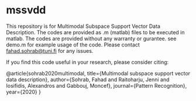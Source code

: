 # mssvdd
This repository is for Multimodal Subspace Support Vector Data Description.
The codes are provided as .m (matlab) files to be executed in matlab.
The codes are provided without any warranty or gurantee.
see demo.m for example usage of the code.
Please contact fahad.sohrab@tuni.fi for any issues.

If you find this code useful in your research, please consider citing:

@article{sohrab2020multimodal,
  title={Multimodal subspace support vector data description},
  author={Sohrab, Fahad and Raitoharju, Jenni and Iosifidis, Alexandros and Gabbouj, Moncef},
  journal={Pattern Recognition},
  year={2020}
}
